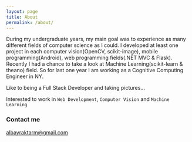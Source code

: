```yaml
---
layout: page
title: About
permalink: /about/
---
```


During my undergraduate years, my main goal was to experience as many different fields of computer science as I could. I developed at least one project in each computer vision(OpenCV, scikit-image), mobile programming(Android), web programming fields(.NET MVC & Flask). Recently I had a chance to take a look at Machine Learning(scikit-learn & theano) field. So for last one year I am working as a Cognitive Computing Engineer in NY.

Like to being a Full Stack Developer and taking pictures...

Interested to work in `Web Development`, `Computer Vision` and `Machine Learning`


### Contact me

[albayraktarm@gmail.com](mailto:albayraktarm@gmail.com)
